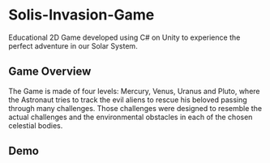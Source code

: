# Solis-Invasion-Game
Educational 2D Game developed using C# on Unity to experience the perfect adventure in our Solar System.
 
## Game Overview
The Game is made of four levels: Mercury, Venus, Uranus and Pluto, where the Astronaut tries to track the evil aliens to rescue his beloved passing through many challenges.      Those challenges were designed to resemble the actual challenges and the environmental obstacles in each of the chosen celestial bodies.

## Demo

